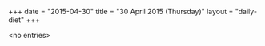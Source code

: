 +++
date = "2015-04-30"
title = "30 April 2015 (Thursday)"
layout = "daily-diet"
+++


\<no entries\>

